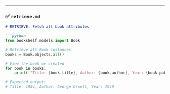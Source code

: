 ---

### ✅ `retrieve.md`

```markdown
# RETRIEVE: Fetch all book attributes

```python
from bookshelf.models import Book

# Retrieve all Book instances
books = Book.objects.all()

# View the book we created
for book in books:
    print(f"Title: {book.title}, Author: {book.author}, Year: {book.publication_year}")

# Expected output:
# Title: 1984, Author: George Orwell, Year: 1949